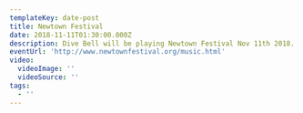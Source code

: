 ```yaml
---
templateKey: date-post
title: Newtown Festival
date: 2018-11-11T01:30:00.000Z
description: Dive Bell will be playing Newtown Festival Nov 11th 2018.
eventUrl: 'http://www.newtownfestival.org/music.html'
video:
  videoImage: ''
  videoSource: ''
tags:
  - ''
---
```

##
